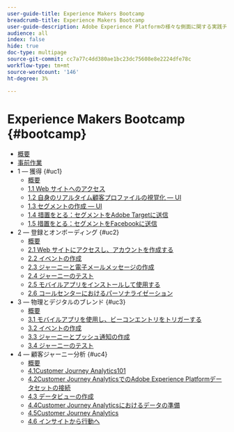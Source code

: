 ```yaml
---
user-guide-title: Experience Makers Bootcamp
breadcrumb-title: Experience Makers Bootcamp
user-guide-description: Adobe Experience Platformの様々な側面に関する実践チュートリアルです。
audience: all
index: false
hide: true
doc-type: multipage
source-git-commit: cc7a77c4dd380ae1bc23dc75608e8e2224dfe78c
workflow-type: tm+mt
source-wordcount: '146'
ht-degree: 3%

---
```



# Experience Makers Bootcamp {#bootcamp}

+ [概要](/help/bootcamp/overview.md)
+ [事前作業](/help/bootcamp/prework.md)
+ 1 — 獲得 {#uc1}
   + [概要](/help/bootcamp/uc/uc1/uc1.md)
   + [1.1 Web サイトへのアクセス](/help/bootcamp/uc/uc1/ex1.md)
   + [1.2 自身のリアルタイム顧客プロファイルの視覚化 — UI](/help/bootcamp/uc/uc1/ex2.md)
   + [1.3 セグメントの作成 — UI](/help/bootcamp/uc/uc1/ex3.md)
   + [1.4 措置をとる：セグメントをAdobe Targetに送信](/help/bootcamp/uc/uc1/ex4.md)
   + [1.5 措置をとる：セグメントをFacebookに送信](/help/bootcamp/uc/uc1/ex5.md)
+ 2 — 登録とオンボーディング {#uc2}
   + [概要](/help/bootcamp/uc/uc2/uc2.md)
   + [2.1 Web サイトにアクセスし、アカウントを作成する](/help/bootcamp/uc/uc2/ex1.md)
   + [2.2 イベントの作成](/help/bootcamp/uc/uc2/ex2.md)
   + [2.3 ジャーニーと電子メールメッセージの作成](/help/bootcamp/uc/uc2/ex3.md)
   + [2.4 ジャーニーのテスト](/help/bootcamp/uc/uc2/ex4.md)
   + [2.5 モバイルアプリをインストールして使用する](/help/bootcamp/uc/uc2/ex5.md)
   + [2.6 コールセンターにおけるパーソナライゼーション](/help/bootcamp/uc/uc2/ex6.md)
+ 3 — 物理とデジタルのブレンド {#uc3}
   + [概要](/help/bootcamp/uc/uc3/uc3.md)
   + [3.1 モバイルアプリを使用し、ビーコンエントリをトリガーする](/help/bootcamp/uc/uc3/ex1.md)
   + [3.2 イベントの作成](/help/bootcamp/uc/uc3/ex2.md)
   + [3.3 ジャーニーとプッシュ通知の作成](/help/bootcamp/uc/uc3/ex3.md)
   + [3.4 ジャーニーのテスト](/help/bootcamp/uc/uc3/ex4.md)
+ 4 — 顧客ジャーニー分析 {#uc4}
   + [概要](/help/bootcamp/uc/uc4/uc4.md)
   + [4.1Customer Journey Analytics101](/help/bootcamp/uc/uc4/ex1.md)
   + [4.2Customer Journey AnalyticsでのAdobe Experience Platformデータセットの接続](/help/bootcamp/uc/uc4/ex2.md)
   + [4.3 データビューの作成](/help/bootcamp/uc/uc4/ex3.md)
   + [4.4Customer Journey Analyticsにおけるデータの準備](/help/bootcamp/uc/uc4/ex4.md)
   + [4.5Customer Journey Analytics](/help/bootcamp/uc/uc4/ex5.md)
   + [4.6 インサイトから行動へ](/help/bootcamp/uc/uc4/ex6.md)